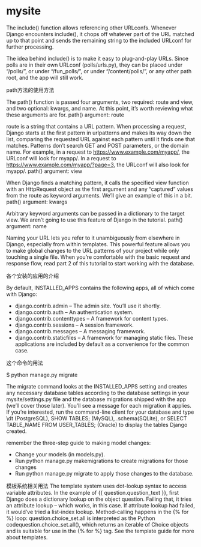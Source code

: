 # mysite

The include() function allows referencing other URLconfs. Whenever Django encounters include(), it chops off whatever part of the URL matched up to that point and sends the remaining string to the included URLconf for further processing.

The idea behind include() is to make it easy to plug-and-play URLs. Since polls are in their own URLconf (polls/urls.py), they can be placed under “/polls/”, or under “/fun_polls/”, or under “/content/polls/”, or any other path root, and the app will still work.





path方法的使用方法


The path() function is passed four arguments, two required: route and view, and two optional: kwargs, and name. At this point, it’s worth reviewing what these arguments are for.
path() argument: route

route is a string that contains a URL pattern. When processing a request, Django starts at the first pattern in urlpatterns and makes its way down the list, comparing the requested URL against each pattern until it finds one that matches.
Patterns don’t search GET and POST parameters, or the domain name. For example, in a request to https://www.example.com/myapp/, the URLconf will look for myapp/. In a request to https://www.example.com/myapp/?page=3, the URLconf will also look for myapp/.
path() argument: view

When Django finds a matching pattern, it calls the specified view function with an HttpRequest object as the first argument and any “captured” values from the route as keyword arguments. We’ll give an example of this in a bit.
path() argument: kwargs

Arbitrary keyword arguments can be passed in a dictionary to the target view. We aren’t going to use this feature of Django in the tutorial.
path() argument: name

Naming your URL lets you refer to it unambiguously from elsewhere in Django, especially from within templates. This powerful feature allows you to make global changes to the URL patterns of your project while only touching a single file.
When you’re comfortable with the basic request and response flow, read part 2 of this tutorial to start working with the database.


各个安装的应用的介绍

By default, INSTALLED_APPS contains the following apps, all of which come with Django:
* django.contrib.admin – The admin site. You’ll use it shortly.
* django.contrib.auth – An authentication system.
* django.contrib.contenttypes – A framework for content types.
* django.contrib.sessions – A session framework.
* django.contrib.messages – A messaging framework.
* django.contrib.staticfiles – A framework for managing static files.
These applications are included by default as a convenience for the common case.



这个命令的用法

$ python manage.py migrate

The migrate command looks at the INSTALLED_APPS setting and creates any necessary database tables according to the database settings in your mysite/settings.py file and the database migrations shipped with the app (we’ll cover those later). You’ll see a message for each migration it applies. If you’re interested, run the command-line client for your database and type \dt (PostgreSQL), SHOW TABLES; (MySQL), .schema(SQLite), or SELECT TABLE_NAME FROM USER_TABLES; (Oracle) to display the tables Django created.




remember the three-step guide to making model changes:
* Change your models (in models.py).
* Run python manage.py makemigrations to create migrations for those changes
* Run python manage.py migrate to apply those changes to the database.




模板系统相关用法
The template system uses dot-lookup syntax to access variable attributes. In the example of {{ question.question_text }}, first Django does a dictionary lookup on the object question. Failing that, it tries an attribute lookup – which works, in this case. If attribute lookup had failed, it would’ve tried a list-index lookup.
Method-calling happens in the {% for %} loop: question.choice_set.all is interpreted as the Python codequestion.choice_set.all(), which returns an iterable of Choice objects and is suitable for use in the {% for %} tag.
See the template guide for more about templates.
